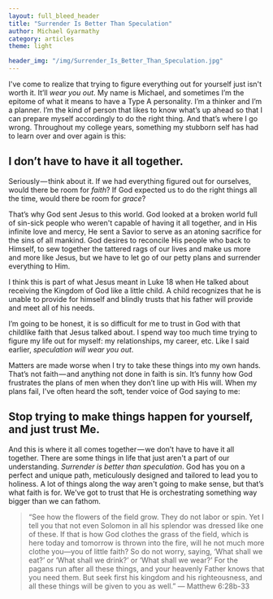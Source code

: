 ```yaml
---
layout: full_bleed_header
title: "Surrender Is Better Than Speculation"
author: Michael Gyarmathy
category: articles
theme: light

header_img: "/img/Surrender_Is_Better_Than_Speculation.jpg"
---
```


I've come to realize that trying to figure everything out for yourself just isn't worth it. It’ll *wear you out*. My name is Michael, and sometimes I’m the epitome of what it means to have a Type A personality. I’m a thinker and I’m a planner. I’m the kind of person that likes to know what’s up ahead so that I can prepare myself accordingly to do the right thing. And that’s where I go wrong. Throughout my college years, something my stubborn self has had to learn over and over again is this:

## I don’t have to have it all together.

Seriously — think about it. If we had everything figured out for ourselves, would there be room for *faith*? If God expected us to do the right things all the time, would there be room for *grace*?

That’s why God sent Jesus to this world. God looked at a broken world full of sin-sick people who weren't capable of having it all together, and in His infinite love and mercy, He sent a Savior to serve as an atoning sacrifice for the sins of all mankind. God desires to reconcile His people who back to Himself, to sew together the tattered rags of our lives and make us more and more like Jesus, but we have to let go of our petty plans and surrender everything to Him.

I think this is part of what Jesus meant in Luke 18 when He talked about receiving the Kingdom of God like a little child. A child recognizes that he is unable to provide for himself and blindly trusts that his father will provide and meet all of his needs.

I’m going to be honest, it is so difficult for me to trust in God with that childlike faith that Jesus talked about. I spend way too much time trying to figure my life out for myself: my relationships, my career, etc. Like I said earlier, *speculation will wear you out*.

Matters are made worse when I try to take these things into my own hands. That’s not faith — and anything not done in faith is sin. It’s funny how God frustrates the plans of men when they don’t line up with His will. When my plans fail, I've often heard the soft, tender voice of God saying to me:

## Stop trying to make things happen for yourself, and just trust Me.

And this is where it all comes together — we don’t have to have it all together. There are some things in life that just aren't a part of our understanding. *Surrender is better than speculation*. God has you on a perfect and unique path, meticulously designed and tailored to lead you to holiness. A lot of things along the way aren't going to make sense, but that’s what faith is for. We've got to trust that He is orchestrating something way bigger than we can fathom.

>“See how the flowers of the field grow. They do not labor or spin. Yet I tell you that not even Solomon in all his splendor was dressed like one of these. If that is how God clothes the grass of the field, which is here today and tomorrow is thrown into the fire, will he not much more clothe you—you of little faith? So do not worry, saying, ‘What shall we eat?’ or ‘What shall we drink?’ or ‘What shall we wear?’ For the pagans run after all these things, and your heavenly Father knows that you need them. But seek first his kingdom and his righteousness, and all these things will be given to you as well.” <span class="footer">— Matthew 6:28b-33</span>
